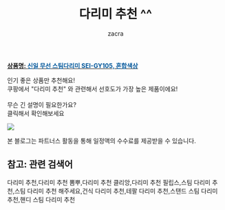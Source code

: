 ﻿---
layout: post
title:  "다리미 추천 ^^"
author: zacra
categories: [ 아이템 ]
tags: [다리미 추천,다리미 추천 뽐뿌,다리미 추천 클리앙,다리미 추천 필립스,스팀 다리미 추천,스팀 다리미 추천 해주세요,건식 다리미 추천,테팔 다리미 추천,스탠드 스팀 다리미 추천,핸디 스팀 다리미 추천]
image: https://static.coupangcdn.com/image/retail/images/2018/04/09/11/1/d355aecb-8a60-4f34-af18-f85c6335eaf2.jpg 
description: "쿠팡에서 다리미 추천 관련 키워드로 가장 고객 선호도가 높은 제품이랍니다."
rating: 4.5
---

<a href="https://link.coupang.com/re/AFFSDP?lptag=AF8407795&pageKey=80238278&itemId=256638331&vendorItemId=3624259554&traceid=V0-153-dbff8a19caa32f62"><b>상품명: <font color='#01579B'>신일 무선 스팀다리미 SEI-GY105, 혼합색상</font></b></a>

인기 좋은 상품만 추천해요!<br/>
쿠팡에서 "다리미 추천" 와 관련해서 선호도가 가장 높은 제품이에요!<br/><br/>
무슨 긴 설명이 필요한가요?  
클릭해서 확인해보세요


<a href="https://link.coupang.com/re/AFFSDP?lptag=AF8407795&pageKey=80238278&itemId=256638331&vendorItemId=3624259554&traceid=V0-153-dbff8a19caa32f62"><img src="https://thumbnail6.coupangcdn.com/thumbnails/remote/q89/image/product/content/vendorItem/2019/02/27/256638331/5ada39b8-f750-400a-96b8-7b1f362e2c10.jpg"></a> 

본 블로그는 파트너스 활동을 통해 일정액의 수수료를 제공받을 수 있습니다.

## 참고: 관련 검색어    
다리미 추천,다리미 추천 뽐뿌,다리미 추천 클리앙,다리미 추천 필립스,스팀 다리미 추천,스팀 다리미 추천 해주세요,건식 다리미 추천,테팔 다리미 추천,스탠드 스팀 다리미 추천,핸디 스팀 다리미 추천